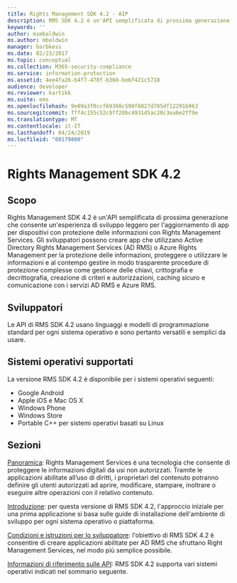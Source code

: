 ```yaml
---
title: Rights Management SDK 4.2 - AIP
description: RMS SDK 4.2 è un'API semplificata di prossima generazione che consente un'esperienza di sviluppo leggero per l'aggiornamento di app per dispositivi con tecnologia di gestione dei diritti.
keywords: ''
author: msmbaldwin
ms.author: mbaldwin
manager: barbkess
ms.date: 02/23/2017
ms.topic: conceptual
ms.collection: M365-security-compliance
ms.service: information-protection
ms.assetid: 4ee4fa26-b4f7-478f-b360-be6f421c5718
audience: developer
ms.reviewer: kartikk
ms.suite: ems
ms.openlocfilehash: 9e09a3f0ccf69360c590f0827d785df12291b963
ms.sourcegitcommit: fff4c155c52c9ff20bc4931d5ac20c3ea6e2ff9e
ms.translationtype: MT
ms.contentlocale: it-IT
ms.lasthandoff: 04/24/2019
ms.locfileid: "60179800"
---
```

# <a name="rights-management-sdk42"></a>Rights Management SDK 4.2

## <a name="purpose"></a>Scopo

Rights Management SDK 4.2 è un'API semplificata di prossima generazione che consente un'esperienza di sviluppo leggero per l'aggiornamento di app per dispositivi con protezione delle informazioni con Rights Management Services. Gli sviluppatori possono creare app che utilizzano Active Directory Rights Management Services (AD RMS) o Azure Rights Management per la protezione delle informazioni, proteggere o utilizzare le informazioni e al contempo gestire in modo trasparente procedure di protezione complesse come gestione delle chiavi, crittografia e decrittografia, creazione di criteri e autorizzazioni, caching sicuro e comunicazione con i servizi AD RMS e Azure RMS.

## <a name="developer-audience"></a>Sviluppatori

Le API di RMS SDK 4.2 usano linguaggi e modelli di programmazione standard per ogni sistema operativo e sono pertanto versatili e semplici da usare.

## <a name="supported-operating-systems"></a>Sistemi operativi supportati

La versione RMS SDK 4.2 è disponibile per i sistemi operativi seguenti:

- Google Android
- Apple iOS e Mac OS X
- Windows Phone
- Windows Store
- Portable C++ per sistemi operativi basati su Linux

## <a name="sections"></a>Sezioni

[Panoramica](overview.md): Rights Management Services è una tecnologia che consente di proteggere le informazioni digitali da usi non autorizzati. Tramite le applicazioni abilitate all’uso di diritti, i proprietari del contenuto potranno definire gli utenti autorizzati ad aprire, modificare, stampare, inoltrare o eseguire altre operazioni con il relativo contenuto.

[Introduzione](get-started.md): per questa versione di RMS SDK 4.2, l'approccio iniziale per una prima applicazione si basa sulle guide di installazione dell'ambiente di sviluppo per ogni sistema operativo o piattaforma.

[Condizioni e istruzioni per lo sviluppatore](core-concepts.md): l'obiettivo di RMS SDK 4.2 è consentire di creare applicazioni abilitate per AD RMS che sfruttano Right Management Services, nel modo più semplice possibile.

[Informazioni di riferimento sulle API](api-reference-4-2.md): RMS SDK 4.2 supporta vari sistemi operativi indicati nel sommario seguente.
